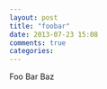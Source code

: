 ```yaml
---
layout: post
title: "foobar"
date: 2013-07-23 15:08
comments: true
categories: 
---
```


Foo Bar Baz